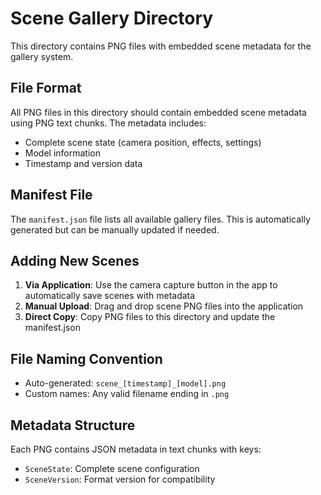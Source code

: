 # Scene Gallery Directory

This directory contains PNG files with embedded scene metadata for the gallery system.

## File Format

All PNG files in this directory should contain embedded scene metadata using PNG text chunks. The metadata includes:

- Complete scene state (camera position, effects, settings)
- Model information
- Timestamp and version data

## Manifest File

The `manifest.json` file lists all available gallery files. This is automatically generated but can be manually updated if needed.

## Adding New Scenes

1. **Via Application**: Use the camera capture button in the app to automatically save scenes with metadata
2. **Manual Upload**: Drag and drop scene PNG files into the application
3. **Direct Copy**: Copy PNG files to this directory and update the manifest.json

## File Naming Convention

- Auto-generated: `scene_[timestamp]_[model].png`
- Custom names: Any valid filename ending in `.png`

## Metadata Structure

Each PNG contains JSON metadata in text chunks with keys:
- `SceneState`: Complete scene configuration
- `SceneVersion`: Format version for compatibility